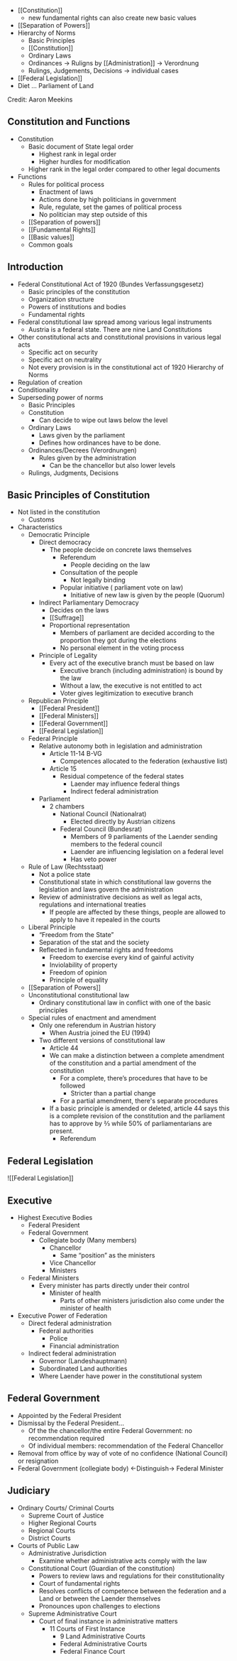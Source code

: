 - [[Constitution]]
	- new fundamental rights can also create new basic values
- [[Separation of Powers]]
- Hierarchy of Norms
	- Basic Principles
	- [[Constitution]]
	- Ordinary Laws 
	- Ordinances -> Ruligns by [[Administration]] -> Verordnung
	- Rulings, Judgements, Decisions -> individual cases
 - [[Federal Legislation]]
 - Diet ... Parliament of Land




Credit: Aaron Meekins
## Constitution and Functions
- Constitution
	- Basic document of State legal order
		- Highest rank in legal order
		- Higher hurdles for modification
	- Higher rank in the legal order compared to other legal documents
- Functions
	- Rules for political process
		- Enactment of laws
		- Actions done by high politicians in government
		- Rule, regulate, set the games of political process
		- No politician may step outside of this
	- [[Separation of powers]]
	- [[Fundamental Rights]]
	- [[Basic values]]
	- Common goals

## Introduction
- Federal Constitutional Act of 1920 (Bundes Verfassungsgesetz)
	- Basic principles of the constitution
	- Organization structure
	- Powers of institutions and bodies
	- Fundamental rights
- Federal constitutional law spread among various legal instruments
	- Austria is a federal state. There are nine Land Constitutions
- Other constitutional acts and constitutional provisions in various legal acts
	- Specific act on security 
	- Specific act on neutrality
	- Not every provision is in the constitutional act of 1920
Hierarchy of Norms
- Regulation of creation
- Conditionality
- Superseding power of norms
	- Basic Principles
	- Constitution
		- Can decide to wipe out laws below the level
	- Ordinary Laws
		- Laws given by the parliament
		- Defines how ordinances have to be done.
	- Ordinances/Decrees (Verordnungen)
		- Rules given by the administration
			- Can be the chancellor but also lower levels
	- Rulings, Judgments, Decisions
## Basic Principles of Constitution
- Not listed in the constitution
	- Customs
- Characteristics
	- Democratic Principle
		- Direct democracy
			- The people decide on concrete laws themselves
				- Referendum
					- People deciding on the law
				- Consultation of the people
					- Not legally binding
				- Popular initiative ( parliament vote on law)
					- Initiative of new law is given by the people (Quorum)
		- Indirect Parliamentary Democracy
			- Decides on the laws
			- [[Suffrage]]
			- Proportional representation
				- Members of parliament are decided according to the proportion they got during the elections
				- No personal element in the voting process
		- Principle of Legality
			- Every act of the executive branch must be based on law
				- Executive branch (including administration) is bound by the law
				- Without a law, the executive is not entitled to act
				- Voter gives legitimization to executive branch
	- Republican Principle
		- [[Federal President]]
		- [[Federal Ministers]]
		- [[Federal Government]]
		- [[Federal Legislation]]
	- Federal Principle
		- Relative autonomy both in legislation and administration
			- Article 11-14 B-VG
				- Competences allocated to the federation (exhaustive list)
			- Article 15
				- Residual competence of the federal states
					- Laender may influence federal things
					- Indirect federal administration
		- Parliament
			- 2 chambers
				- National Council (Nationalrat)
					- Elected directly by Austrian citizens
				- Federal Council (Bundesrat)
					- Members of 9 parliaments of the Laender sending members to the federal council
					- Laender are influencing legislation on a federal level
					- Has veto power
	- Rule of Law (Rechtsstaat)
		- Not a police state
		- Constitutional state in which constitutional law governs the legislation and laws govern the administration
		- Review of administrative decisions as well as legal acts, regulations and international treaties
			- If people are affected by these things, people are allowed to apply to have it repealed in the courts
	- Liberal Principle
		- “Freedom from the State”
		- Separation of the stat and the society
		- Reflected in fundamental rights and freedoms
			- Freedom to exercise every kind of gainful activity
			- Inviolability of property
			- Freedom of opinion
			- Principle of equality
	- [[Separation of Powers]]
	- Unconstitutional constitutional law
		- Ordinary constitutional law in conflict with one of the basic principles
	- Special rules of enactment and amendment
		- Only one referendum in Austrian history
			- When Austria joined the EU (1994)
		- Two different versions of constitutional law
			- Article 44
			- We can make a distinction between a complete amendment of the constitution and a partial amendment of the constitution
				- For a complete, there’s procedures that have to be followed
					- Stricter than a partial change
				- For a partial amendment, there's separate procedures
			- If a basic principle is amended or deleted, article 44 says this is a complete revision of the constitution and the parliament has to approve by ⅔ while 50% of parliamentarians are present.
				- Referendum
## Federal Legislation
![[Federal Legislation]]
## Executive
- Highest Executive Bodies
	- Federal President
	- Federal Government
		- Collegiate body (Many members)
			- Chancellor
				- Same “position” as the ministers
			- Vice Chancellor
			- Ministers
	- Federal Ministers
		- Every minister has parts directly under their control
			- Minister of health
				- Parts of other ministers jurisdiction also come under the minister of health
- Executive Power of Federation
	- Direct federal administration
		- Federal authorities
			- Police
			- Financial administration
	- Indirect federal administration
		- Governor (Landeshauptmann)
		- Subordinated Land authorities
		- Where Laender have power in the constitutional system
## Federal Government
- Appointed by the Federal President
- Dismissal by the Federal President…
	- Of the the chancellor/the entire Federal Government: no recommendation required
	- Of individual members: recommendation of the Federal Chancellor
- Removal from office by way of vote of no confidence (National Council) or resignation
- Federal Government (collegiate body) <-Distinguish-> Federal Minister
## Judiciary
- Ordinary Courts/ Criminal Courts
	- Supreme Court of Justice
	- Higher Regional Courts
	- Regional Courts
	- District Courts
- Courts of Public Law
	- Administrative Jurisdiction
		- Examine whether administrative acts comply with the law
	- Constitutional Court (Guardian of the constitution)
		- Powers to review laws and regulations for their constitutionality
		- Court of fundamental rights
		- Resolves conflicts of competence between the federation and a Land or between the Laender themselves
		- Pronounces upon challenges to elections
	- Supreme Administrative Court
		- Court of final instance in administrative matters
			-  11 Courts of First Instance
				- 9 Land Administrative Courts
				- Federal Administrative Courts
				- Federal Finance Court